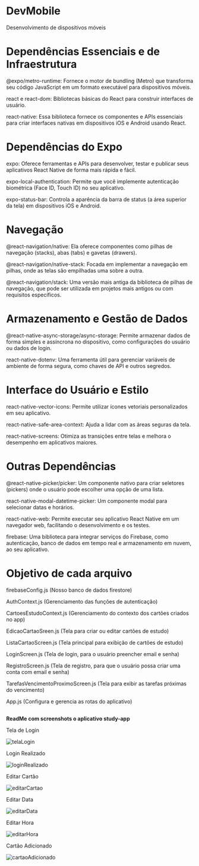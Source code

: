 # DevMobile

Desenvolvimento de dispositivos móveis

# Dependências Essenciais e de Infraestrutura

@expo/metro-runtime: Fornece o motor de bundling (Metro) que transforma seu código JavaScript em um formato executável para dispositivos móveis.

react e react-dom: Bibliotecas básicas do React para construir interfaces de usuário.

react-native: Essa biblioteca fornece os componentes e APIs essenciais para criar interfaces nativas em dispositivos iOS e Android usando React.

# Dependências do Expo

expo: Oferece ferramentas e APIs para desenvolver, testar e publicar seus aplicativos React Native de forma mais rápida e fácil.

expo-local-authentication: Permite que você implemente autenticação biométrica (Face ID, Touch ID) no seu aplicativo.

expo-status-bar: Controla a aparência da barra de status (a área superior da tela) em dispositivos iOS e Android.

# Navegação

@react-navigation/native: Ela oferece componentes como pilhas de navegação (stacks), abas (tabs) e gavetas (drawers).

@react-navigation/native-stack: Focada em implementar a navegação em pilhas, onde as telas são empilhadas uma sobre a outra.

@react-navigation/stack: Uma versão mais antiga da biblioteca de pilhas de navegação, que pode ser utilizada em projetos mais antigos ou com requisitos específicos.

# Armazenamento e Gestão de Dados

@react-native-async-storage/async-storage: Permite armazenar dados de forma simples e assíncrona no dispositivo, como configurações do usuário ou dados de login.

react-native-dotenv: Uma ferramenta útil para gerenciar variáveis de ambiente de forma segura, como chaves de API e outros segredos.

# Interface do Usuário e Estilo

react-native-vector-icons: Permite utilizar ícones vetoriais personalizados em seu aplicativo.

react-native-safe-area-context: Ajuda a lidar com as áreas seguras da tela.

react-native-screens: Otimiza as transições entre telas e melhora o desempenho em aplicativos maiores.

# Outras Dependências

@react-native-picker/picker: Um componente nativo para criar seletores (pickers) onde o usuário pode escolher uma opção de uma lista.

react-native-modal-datetime-picker: Um componente modal para selecionar datas e horários.

react-native-web: Permite executar seu aplicativo React Native em um navegador web, facilitando o desenvolvimento e os testes.

firebase: Uma biblioteca para integrar serviços do Firebase, como autenticação, banco de dados em tempo real e armazenamento em nuvem, ao seu aplicativo.

# Objetivo de cada arquivo

firebaseConfig.js (Nosso banco de dados firestore)

AuthContext.js (Gerenciamento das funções de autenticação)

CartoesEstudoContext.js (Gerenciamento do contexto dos cartões criados no app)

EdicaoCartaoSreen.js (Tela para criar ou editar cartões de estudo)

ListaCartaoScreen.js (Tela principal para exibição de cartões de estudo)

LoginScreen.js (Tela de login, para o usuário preencher email e senha)

RegistroScreen.js (Tela de registro, para que o usuário possa criar uma conta com email e senha)

TarefasVencimentoProximoScreen.js (Tela para exibir as tarefas próximas do vencimento)

App.js (Configura e gerencia as rotas do aplicativo)

##

**ReadMe com screenshots o aplicativo study-app**

Tela de Login

![telaLogin](https://github.com/mharteux/DevMobile/blob/main/study-app/Img-readme/01login.png)

Login Realizado

![loginRealizado](https://github.com/mharteux/DevMobile/blob/main/study-app/Img-readme/02login-realizado.png)

Editar Cartão

![editarCartao](https://github.com/mharteux/DevMobile/blob/main/study-app/Img-readme/03editar-cartao.png)

Editar Data

![editarData](https://github.com/mharteux/DevMobile/blob/main/study-app/Img-readme/04editar-data.png)

Editar Hora

![editarHora](https://github.com/mharteux/DevMobile/blob/main/study-app/Img-readme/05editar-hora.png)

Cartão Adicionado

![cartaoAdicionado](https://github.com/mharteux/DevMobile/blob/main/study-app/Img-readme/06cartao-adicionado.png)
